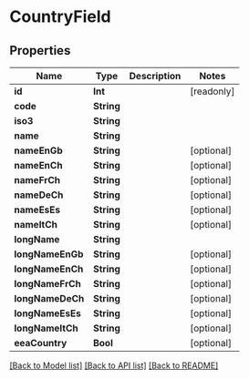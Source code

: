 # CountryField

## Properties
Name | Type | Description | Notes
------------ | ------------- | ------------- | -------------
**id** | **Int** |  | [readonly] 
**code** | **String** |  | 
**iso3** | **String** |  | 
**name** | **String** |  | 
**nameEnGb** | **String** |  | [optional] 
**nameEnCh** | **String** |  | [optional] 
**nameFrCh** | **String** |  | [optional] 
**nameDeCh** | **String** |  | [optional] 
**nameEsEs** | **String** |  | [optional] 
**nameItCh** | **String** |  | [optional] 
**longName** | **String** |  | 
**longNameEnGb** | **String** |  | [optional] 
**longNameEnCh** | **String** |  | [optional] 
**longNameFrCh** | **String** |  | [optional] 
**longNameDeCh** | **String** |  | [optional] 
**longNameEsEs** | **String** |  | [optional] 
**longNameItCh** | **String** |  | [optional] 
**eeaCountry** | **Bool** |  | [optional] 

[[Back to Model list]](../README.md#documentation-for-models) [[Back to API list]](../README.md#documentation-for-api-endpoints) [[Back to README]](../README.md)



